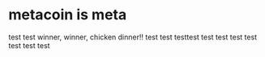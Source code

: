 # metacoin is meta

test
test
winner, winner, chicken dinner!!
test
test
testtest
test
test
test
test
test
test
test
